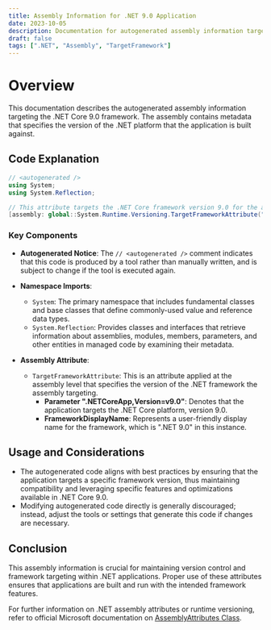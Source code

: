 ```yaml
---
title: Assembly Information for .NET 9.0 Application
date: 2023-10-05
description: Documentation for autogenerated assembly information targeting the .NET Core 9.0 framework.
draft: false
tags: [".NET", "Assembly", "TargetFramework"]
---
```


# Overview

This documentation describes the autogenerated assembly information targeting the .NET Core 9.0 framework. The assembly contains metadata that specifies the version of the .NET platform that the application is built against.

## Code Explanation

```csharp
// <autogenerated />
using System;
using System.Reflection;

// This attribute targets the .NET Core framework version 9.0 for the assembly.
[assembly: global::System.Runtime.Versioning.TargetFrameworkAttribute(".NETCoreApp,Version=v9.0", FrameworkDisplayName = ".NET 9.0")]
```

### Key Components

- **Autogenerated Notice**: The `// <autogenerated />` comment indicates that this code is produced by a tool rather than manually written, and is subject to change if the tool is executed again.

- **Namespace Imports**:
  - `System`: The primary namespace that includes fundamental classes and base classes that define commonly-used value and reference data types.
  - `System.Reflection`: Provides classes and interfaces that retrieve information about assemblies, modules, members, parameters, and other entities in managed code by examining their metadata.

- **Assembly Attribute**:
  - `TargetFrameworkAttribute`: This is an attribute applied at the assembly level that specifies the version of the .NET framework the assembly targeting. 
    - **Parameter ".NETCoreApp,Version=v9.0"**: Denotes that the application targets the .NET Core platform, version 9.0.
    - **FrameworkDisplayName**: Represents a user-friendly display name for the framework, which is ".NET 9.0" in this instance.

## Usage and Considerations

- The autogenerated code aligns with best practices by ensuring that the application targets a specific framework version, thus maintaining compatibility and leveraging specific features and optimizations available in .NET Core 9.0.
- Modifying autogenerated code directly is generally discouraged; instead, adjust the tools or settings that generate this code if changes are necessary.

## Conclusion

This assembly information is crucial for maintaining version control and framework targeting within .NET applications. Proper use of these attributes ensures that applications are built and run with the intended framework features.

For further information on .NET assembly attributes or runtime versioning, refer to official Microsoft documentation on [AssemblyAttributes Class](https://docs.microsoft.com/dotnet/api/system.runtime.versioning.targetframeworkattribute).
```